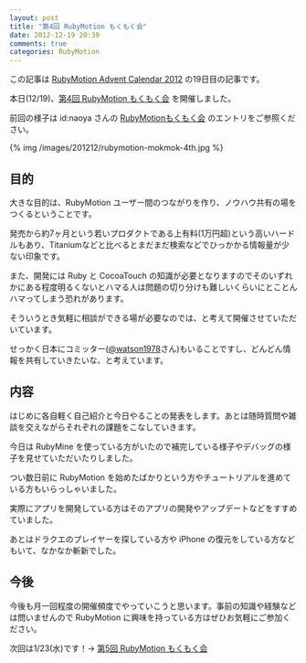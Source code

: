 ```yaml
---
layout: post
title: "第4回 RubyMotion もくもく会"
date: 2012-12-19 20:39
comments: true
categories: RubyMotion
---
```

この記事は [RubyMotion Advent Calendar 2012](http://www.adventar.org/calendars/18) の19日目の記事です。

本日(12/19)、[第4回 RubyMotion もくもく会](http://connpass.com/event/1534/) を開催しました。

前回の様子は id:naoya さんの [RubyMotionもくもく会](http://d.hatena.ne.jp/naoya/20121129/1354186463) のエントリをご参照ください。

{% img /images/201212/rubymotion-mokmok-4th.jpg %}

## 目的
大きな目的は、RubyMotion ユーザー間のつながりを作り、ノウハウ共有の場をつくるということです。

発売から約7ヶ月という若いプロダクトである上有料(1万円超)という高いハードルもあり、Titaniumなどと比べるとまだまだ検索などでひっかかる情報量が少ない印象です。

また、開発には Ruby と CocoaTouch の知識が必要となりますのでそのいずれかにある程度明るくないとハマる人は問題の切り分けも難しいくらいにとことんハマってしまう恐れがあります。

そういうとき気軽に相談ができる場が必要なのでは、と考えて開催させていただいています。

せっかく日本にコミッター([@watson1978](https://twitter.com/watson1978)さん)もいることですし、どんどん情報を共有していきたいな、と考えています。


## 内容
はじめに各自軽く自己紹介と今日やることの発表をします。あとは随時質問や雑談を交えながらそれぞれの課題をこなしていきます。

今日は RubyMine を使っている方がいたので補完している様子やデバッグの様子を見せていただいたりしました。

つい数日前に RubyMotion を始めたばかりという方やチュートリアルを進めている方もいらっしゃいました。

実際にアプリを開発している方はそのアプリの開発やアップデートなどをすすめていました。

あとはドラクエのプレイヤーを探している方や iPhone の復元をしている方などもいて、なかなか斬新でした。

## 今後
今後も月一回程度の開催頻度でやっていこうと思います。事前の知識や経験などは問いませんので RubyMotion に興味を持っている方はぜひお気軽にご参加ください。

次回は1/23(水)です！→ [第5回 RubyMotion もくもく会](http://connpass.com/event/1602/)